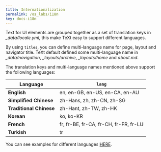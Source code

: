 ```yaml
---
title: Internationalization
permalink: /os_labs/i18n
key: docs-i18n
---
```


Text for UI elements are grouped together as a set of translation keys in *_data/locale.yml*, this make TeXt easy to support different languages.

By using `titles`, you can define multi-language name for page, layout and navigator title. TeXt default defined some multi-language name in *_data/navigation*, *_layouts/archive*, *_layouts/home* and *about.md*.

<!-- more -->

The translation keys and multi-language names mentioned above support the following languages:
<!-- @start locale config -->

| Language                | `lang` |
| ---                     | ---    |
| **English**             | en, en-GB, en-US, en-CA, en-AU |
| **Simplified Chinese**  | zh-Hans, zh, zh-CN, zh-SG |
| **Traditional Chinese** | zh-Hant, zh-TW, zh-HK |
| **Korean**              | ko, ko-KR |
| **French**              | fr, fr-BE, fr-CA, fr-CH, fr-FR, fr-LU |
| **Turkish**             | tr |

<!-- @end locale config -->
You can see examples for different languages [HERE](https://tianqi.name/jekyll-TeXt-theme/samples.html#languages).
